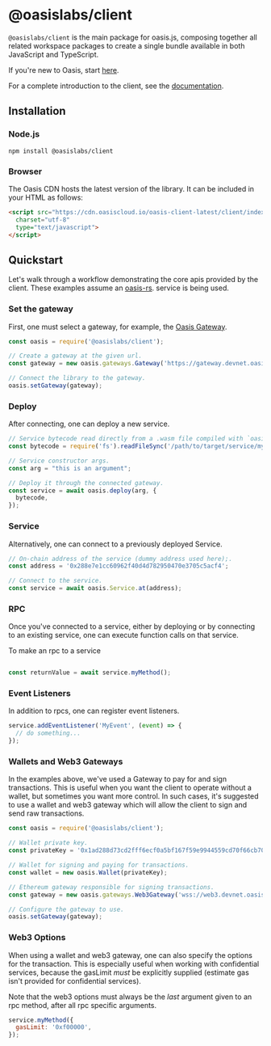 # @oasislabs/client

`@oasislabs/client` is the main package for oasis.js, composing together all
related workspace packages to create a single bundle available in both JavaScript
and TypeScript.

If you're new to Oasis, start [here](https://docs.oasis.dev/).

For a complete introduction to the client, see the [documentation](https://oasis-labs-oasis-client.readthedocs-hosted.com/en/latest/).

## Installation

### Node.js

```
npm install @oasislabs/client
```

### Browser

The Oasis CDN hosts the latest version of the library. It can be included in your HTML as follows:

```html
<script src="https://cdn.oasiscloud.io/oasis-client-latest/client/index.browser.umd.js"
  charset="utf-8"
  type="text/javascript">
</script>
```

## Quickstart

Let's walk through a workflow demonstrating the core apis provided by the client.
These examples assume an [oasis-rs](https://github.com/oasislabs/oasis-rs).
service is being used.

### Set the gateway

First, one must select a gateway, for example, the [Oasis Gateway](https://github.com/oasislabs/developer-gateway).

```javascript
const oasis = require('@oasislabs/client');

// Create a gateway at the given url.
const gateway = new oasis.gateways.Gateway('https://gateway.devnet.oasiscloud.io')

// Connect the library to the gateway.
oasis.setGateway(gateway);
```

### Deploy

After connecting, one can deploy a new service.

```javascript
// Service bytecode read directly from a .wasm file compiled with `oasis build`.
const bytecode = require('fs').readFileSync('/path/to/target/service/my-service.wasm');

// Service constructor args.
const arg = "this is an argument";

// Deploy it through the connected gateway.
const service = await oasis.deploy(arg, {
  bytecode,
});
```

### Service

Alternatively, one can connect to a previously deployed Service.

```javascript
// On-chain address of the service (dummy address used here);.
const address = '0x288e7e1cc60962f40d4d782950470e3705c5acf4';

// Connect to the service.
const service = await oasis.Service.at(address);
```

### RPC

Once you've connected to a service, either by deploying or by connecting to an
existing service, one can execute function calls on that service.

To make an rpc to a service

```javascript

const returnValue = await service.myMethod();
```

### Event Listeners

In addition to rpcs, one can register event listeners.

```javascript
service.addEventListener('MyEvent', (event) => {
  // do something...
});
```

### Wallets and Web3 Gateways

In the examples above, we've used a Gateway to pay for and sign transactions.
This is useful when you want the client to operate without a wallet, but sometimes you
want more control. In such cases, it's suggested to use a wallet and web3 gateway which
will allow the client to sign and send raw transactions.

```javascript
const oasis = require('@oasislabs/client');

// Wallet private key.
const privateKey = '0x1ad288d73cd2fff6ecf0a5bf167f59e9944559cd70f66cb70170702a0b4f3bd5';

// Wallet for signing and paying for transactions.
const wallet = new oasis.Wallet(privateKey);

// Ethereum gateway responsible for signing transactions.
const gateway = new oasis.gateways.Web3Gateway('wss://web3.devnet.oasiscloud.io/ws', wallet);

// Configure the gateway to use.
oasis.setGateway(gateway);
```

### Web3 Options

When using a wallet and web3 gateway, one can also specify the options for the transaction.
This is especially useful when working with confidential services, because the gasLimit *must*
be explicitly supplied (estimate gas isn't provided for confidential services).

Note that the web3 options must always be the *last* argument given to
an rpc method, after all rpc specific arguments.

```javascript
service.myMethod({
  gasLimit: '0xf00000',
});
```
